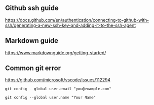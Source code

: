 ## Github ssh guide

https://docs.github.com/en/authentication/connecting-to-github-with-ssh/generating-a-new-ssh-key-and-adding-it-to-the-ssh-agent

## Markdown guide

https://www.markdownguide.org/getting-started/

## Common git error

https://github.com/microsoft/vscode/issues/112294

```
git config --global user.email "you@example.com"
```

```
git config --global user.name "Your Name"
```